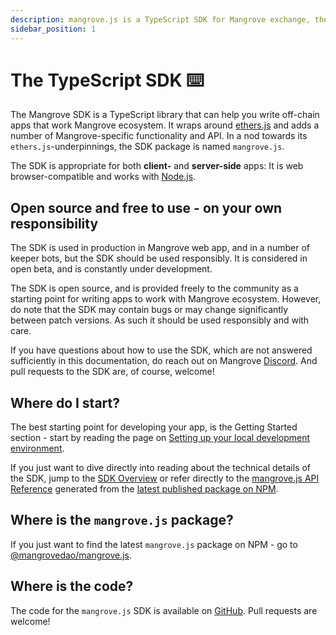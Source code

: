```yaml
---
description: mangrove.js is a TypeScript SDK for Mangrove exchange, the on-chain order book where offers are code.
sidebar_position: 1
---
```


# The TypeScript SDK ⌨️

The Mangrove SDK is a TypeScript library that can help you write off-chain apps that work Mangrove ecosystem. It wraps around [ethers.js](https://github.com/ethers-io/ethers.js) and adds a number of Mangrove-specific functionality and API. In a nod towards its `ethers.js`-underpinnings, the SDK package is named `mangrove.js`.

The SDK is appropriate for both **client-** and **server-side** apps: It is web browser-compatible and works with [Node.js](https://nodejs.org/en/). 

## Open source and free to use - on your own responsibility

The SDK is used in production in Mangrove web app, and in a number of keeper bots, but the SDK should be used responsibly. It is considered in open beta, and is constantly under development. 

The SDK is open source, and is provided freely to the community as a starting point for writing apps to work with Mangrove ecosystem. However, do note that the SDK may contain bugs or may change significantly between patch versions. As such it should be used responsibly and with care.

If you have questions about how to use the SDK, which are not answered sufficiently in this documentation, do reach out on Mangrove [Discord](https://discord.gg/rk9Qthz5YE). And pull requests to the SDK are, of course, welcome!

## Where do I start? 

The best starting point for developing your app, is the Getting Started section - start by reading the page on [Setting up your local development environment](./getting-started/preparation.md).

If you just want to dive directly into reading about the technical details of the SDK, jump to the [SDK Overview](./technical-references/api-overview.md) or refer directly to the [mangrove.js API Reference](technical-references/code/index.md) generated from the [latest published package on NPM](#where-is-the-mangrovejs-package).

## Where is the `mangrove.js` package?

If you just want to find the latest `mangrove.js` package on NPM - go to [@mangrovedao/mangrove.js](https://www.npmjs.com/package/@mangrovedao/mangrove.js).

## Where is the code?

The code for the `mangrove.js` SDK is available on [GitHub](https://github.com/mangrovedao/mangrove-ts). Pull requests are welcome!

